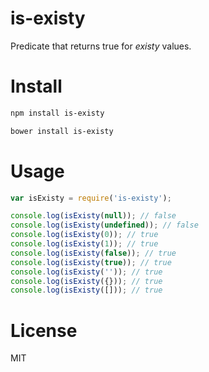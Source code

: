 # is-existy

Predicate that returns true for *existy* values.

# Install

```bash
npm install is-existy
```

```bash
bower install is-existy
```

# Usage

```javascript
var isExisty = require('is-existy');

console.log(isExisty(null)); // false
console.log(isExisty(undefined)); // false
console.log(isExisty(0)); // true
console.log(isExisty(1)); // true
console.log(isExisty(false)); // true
console.log(isExisty(true)); // true
console.log(isExisty('')); // true
console.log(isExisty({})); // true
console.log(isExisty([])); // true
```

# License

MIT
